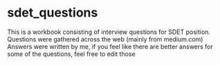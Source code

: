 # sdet_questions

This is a workbook consisting of interview questions for SDET position.
Questions were gathered across the web (mainly from medium.com)
Answers were written by me, if you feel like there are better answers for some of the questions, feel free to edit those
